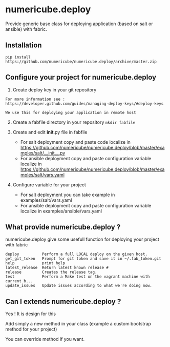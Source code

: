 # numericube.deploy

   Provide generic base class for deploying application (based on salt or ansible) with fabric.

## Installation

 `pip install https://github.com/numericube/numericube.deploy/archive/master.zip`

## Configure your project for numericube.deploy

  1. Create deploy key in your git repository
  
    For more information see : https://developer.github.com/guides/managing-deploy-keys/#deploy-keys
  
    We use this for deploying your application in remote host

  2. Create a fabfile directory in your repository
	`mkdir fabfile`

  3. Create and edit __init__.py file in fabfile 
	   
       * For salt deployment copy and paste code localize in https://github.com/numericube/numericube.deploy/blob/master/examples/salt/__init__.py
       * For ansible deployment copy and paste configuration variable localize in https://github.com/numericube/numericube.deploy/blob/master/examples/salt/vars.yaml
	
  4. Configure variable for your project

       * For salt deployment you can take example in  examples/salt/vars.yaml
       * For ansible deployment copy and paste configuration variable localize in examples/ansible/vars.yaml

## What provide numericube.deploy ?

numericube.deploy give some usefull function for deploying your project with fabric

    deploy          Perform a full LOCAL deploy on the given host.
    get_git_token   Prompt for git token and save it in ~/.fab_token.git
    help            print help
    latest_release  Return latest known release #
    release         Creates the release tag.
    test            Perform a Make test on the vagrant machine with current b...
    update_issues   Update issues according to what we're doing now.
 
## Can I extends numericube.deploy ?
 
 Yes ! It is design for this
 
 Add simply a new method in your class (example a custom bootstrap method for your project)
 
 You can override method if you want.
 
 
 
